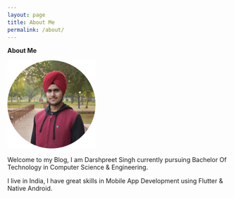 ```yaml
---
layout: page
title: About Me
permalink: /about/
---
```


**About Me**


<img src="https://github.com/Darshpreet2000/Code-To-Help/blob/master/images/circle-cropped.png" width="200">

Welcome to my Blog, I am Darshpreet Singh currently pursuing Bachelor Of Technology in Computer Science &amp; Engineering.

I live in India, I have great skills in Mobile App Development using Flutter &amp; Native Android.
